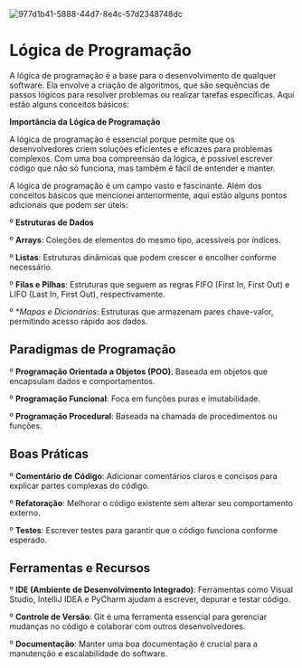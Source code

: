 ![977d1b41-5888-44d7-8e4c-57d2348748dc](https://github.com/user-attachments/assets/0ffd4022-8ea1-46aa-8cd7-ef81412ca0b3) 
# Lógica de Programação

 A lógica de programação é a base para o desenvolvimento de qualquer software. Ela envolve a criação de algoritmos, 
 que são sequências de passos lógicos para resolver problemas ou realizar tarefas específicas. Aqui estão alguns conceitos básicos:

**Importância da Lógica de Programação**

A lógica de programação é essencial porque permite que os desenvolvedores criem soluções eficientes e eficazes para problemas complexos. Com uma boa compreensão da lógica, é possível escrever código que não só funciona, mas também é fácil de entender e manter.

A lógica de programação é um campo vasto e fascinante. Além dos conceitos básicos que mencionei anteriormente, aqui estão alguns pontos adicionais que podem ser úteis:

   º  **Estruturas de Dados**

   º  **Arrays**: Coleções de elementos do mesmo tipo, acessíveis por índices.

   º  **Listas**: Estruturas dinâmicas que podem crescer e encolher conforme necessário.

   º  **Filas e Pilhas**: Estruturas que seguem as regras FIFO (First In, First Out) e LIFO (Last In, First Out), respectivamente.

   º  **Mapas e Dicionários*: Estruturas que armazenam pares chave-valor, permitindo acesso rápido aos dados.

## Paradigmas de Programação

   º  **Programação Orientada a Objetos (POO)**: Baseada em objetos que encapsulam dados e comportamentos.

   º  **Programação Funcional**: Foca em funções puras e imutabilidade.

   º  **Programação Procedural**: Baseada na chamada de procedimentos ou funções.

## Boas Práticas

   º  **Comentário de Código**: Adicionar comentários claros e concisos para explicar partes complexas do código.

   º  **Refatoração**: Melhorar o código existente sem alterar seu comportamento externo.

   º  **Testes**: Escrever testes para garantir que o código funciona conforme esperado.

## Ferramentas e Recursos

   º  **IDE (Ambiente de Desenvolvimento Integrado)**: Ferramentas como Visual Studio, IntelliJ IDEA e PyCharm ajudam a escrever, depurar e testar código.

   º  **Controle de Versão**: Git é uma ferramenta essencial para gerenciar mudanças no código e colaborar com outros desenvolvedores.

   º  **Documentação**: Manter uma boa documentação é crucial para a manutenção e escalabilidade do software.
   
